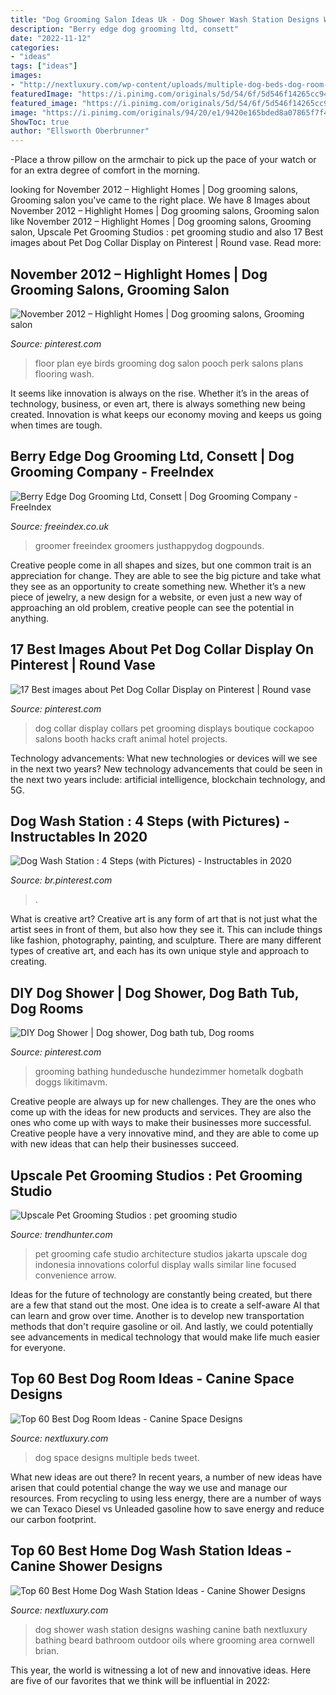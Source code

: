 ```yaml
---
title: "Dog Grooming Salon Ideas Uk - Dog Shower Wash Station Designs Washing Canine Bath Nextluxury Bathing Beard Bathroom Outdoor Oils Where Grooming Area Cornwell Brian"
description: "Berry edge dog grooming ltd, consett"
date: "2022-11-12"
categories:
- "ideas"
tags: ["ideas"]
images:
- "http://nextluxury.com/wp-content/uploads/multiple-dog-beds-dog-room-ideas.jpg"
featuredImage: "https://i.pinimg.com/originals/5d/54/6f/5d546f14265cc94e42070b5dc5851420.jpg"
featured_image: "https://i.pinimg.com/originals/5d/54/6f/5d546f14265cc94e42070b5dc5851420.jpg"
image: "https://i.pinimg.com/originals/94/20/e1/9420e165bded8a07865f7f4e49812c42.jpg"
ShowToc: true
author: "Ellsworth Oberbrunner"
---
```



-Place a throw pillow on the armchair to pick up the pace of your watch or for an extra degree of comfort in the morning.

	

		
looking for November 2012 – Highlight Homes | Dog grooming salons, Grooming salon you've came to the right place. We have 8 Images about November 2012 – Highlight Homes | Dog grooming salons, Grooming salon like November 2012 – Highlight Homes | Dog grooming salons, Grooming salon, Upscale Pet Grooming Studios : pet grooming studio and also 17 Best images about Pet Dog Collar Display on Pinterest | Round vase. Read more:
		
    
## November 2012 – Highlight Homes | Dog Grooming Salons, Grooming Salon

<img loading=lazy src="https://i.pinimg.com/originals/94/20/e1/9420e165bded8a07865f7f4e49812c42.jpg" onerror="this.onerror=null;this.src='https://tse4.mm.bing.net/th?id=OIP.2yVL6w-ssr3XnDeD7GzMVgHaCz&amp;pid=15.1';" alt="November 2012 – Highlight Homes | Dog grooming salons, Grooming salon">

_Source: pinterest.com_

>floor plan eye birds grooming dog salon pooch perk salons plans flooring wash. 

	

It seems like innovation is always on the rise. Whether it’s in the areas of technology, business, or even art, there is always something new being created. Innovation is what keeps our economy moving and keeps us going when times are tough.

    
## Berry Edge Dog Grooming Ltd, Consett | Dog Grooming Company - FreeIndex

<img loading=lazy src="https://www.freeindex.co.uk/media/listingpics/616/331/img_0057.jpg" onerror="this.onerror=null;this.src='https://tse3.mm.bing.net/th?id=OIP.6uBNTThq1E-eEcfHoSwlmQHaFj&amp;pid=15.1';" alt="Berry Edge Dog Grooming Ltd, Consett | Dog Grooming Company - FreeIndex">

_Source: freeindex.co.uk_

>groomer freeindex groomers justhappydog dogpounds. 

	

Creative people come in all shapes and sizes, but one common trait is an appreciation for change. They are able to see the big picture and take what they see as an opportunity to create something new. Whether it’s a new piece of jewelry, a new design for a website, or even just a new way of approaching an old problem, creative people can see the potential in anything.

    
## 17 Best Images About Pet Dog Collar Display On Pinterest | Round Vase

<img loading=lazy src="https://s-media-cache-ak0.pinimg.com/736x/69/e5/ff/69e5ffe70e58c3de24521cd9cc7d0180.jpg" onerror="this.onerror=null;this.src='https://tse2.mm.bing.net/th?id=OIP.ha_tRkMEj4KP0WtZfsaJkwHaJ6&amp;pid=15.1';" alt="17 Best images about Pet Dog Collar Display on Pinterest | Round vase">

_Source: pinterest.com_

>dog collar display collars pet grooming displays boutique cockapoo salons booth hacks craft animal hotel projects. 

	

Technology advancements: What new technologies or devices will we see in the next two years?
New technology advancements that could be seen in the next two years include: artificial intelligence, blockchain technology, and 5G.

    
## Dog Wash Station : 4 Steps (with Pictures) - Instructables In 2020

<img loading=lazy src="https://i.pinimg.com/736x/6f/85/12/6f85128c210455f32133a6227ce7a3d9.jpg" onerror="this.onerror=null;this.src='https://tse3.mm.bing.net/th?id=OIP.geeRybTiPotfvSj8YnE6ogAAAA&amp;pid=15.1';" alt="Dog Wash Station : 4 Steps (with Pictures) - Instructables in 2020">

_Source: br.pinterest.com_

>. 

	

What is creative art?
Creative art is any form of art that is not just what the artist sees in front of them, but also how they see it. This can include things like fashion, photography, painting, and sculpture. There are many different types of creative art, and each has its own unique style and approach to creating.

    
## DIY Dog Shower | Dog Shower, Dog Bath Tub, Dog Rooms

<img loading=lazy src="https://i.pinimg.com/originals/5d/54/6f/5d546f14265cc94e42070b5dc5851420.jpg" onerror="this.onerror=null;this.src='https://tse3.mm.bing.net/th?id=OIP.skvj5VMjanJJD6nQ3oxBVAHaFj&amp;pid=15.1';" alt="DIY Dog Shower | Dog shower, Dog bath tub, Dog rooms">

_Source: pinterest.com_

>grooming bathing hundedusche hundezimmer hometalk dogbath doggs likitimavm. 

	

Creative people are always up for new challenges. They are the ones who come up with the ideas for new products and services. They are also the ones who come up with ways to make their businesses more successful. Creative people have a very innovative mind, and they are able to come up with new ideas that can help their businesses succeed.

    
## Upscale Pet Grooming Studios : Pet Grooming Studio

<img loading=lazy src="http://cdn.trendhunterstatic.com/thumbs/pet-grooming-studio.jpeg" onerror="this.onerror=null;this.src='https://tse3.mm.bing.net/th?id=OIP.dVbaudgtNzW4wRB5GP3pgwHaFY&amp;pid=15.1';" alt="Upscale Pet Grooming Studios : pet grooming studio">

_Source: trendhunter.com_

>pet grooming cafe studio architecture studios jakarta upscale dog indonesia innovations colorful display walls similar line focused convenience arrow. 

	

Ideas for the future of technology are constantly being created, but there are a few that stand out the most. One idea is to create a self-aware AI that can learn and grow over time. Another is to develop new transportation methods that don't require gasoline or oil. And lastly, we could potentially see advancements in medical technology that would make life much easier for everyone.

    
## Top 60 Best Dog Room Ideas - Canine Space Designs

<img loading=lazy src="http://nextluxury.com/wp-content/uploads/multiple-dog-beds-dog-room-ideas.jpg" onerror="this.onerror=null;this.src='https://tse1.mm.bing.net/th?id=OIP.UTg-xrs1v1hcw7OdMGCPAAAAAA&amp;pid=15.1';" alt="Top 60 Best Dog Room Ideas - Canine Space Designs">

_Source: nextluxury.com_

>dog space designs multiple beds tweet. 

	

What new ideas are out there?
In recent years, a number of new ideas have arisen that could potential change the way we use and manage our resources. From recycling to using less energy, there are a number of ways we can Texaco Diesel vs Unleaded gasoline how to save energy and reduce our carbon footprint.

    
## Top 60 Best Home Dog Wash Station Ideas - Canine Shower Designs

<img loading=lazy src="http://nextluxury.com/wp-content/uploads/home-dog-wash-station-ideas-bathing-shower.jpg" onerror="this.onerror=null;this.src='https://tse4.mm.bing.net/th?id=OIP.RIoVfl6onUixUh5RNcqndwHaDA&amp;pid=15.1';" alt="Top 60 Best Home Dog Wash Station Ideas - Canine Shower Designs">

_Source: nextluxury.com_

>dog shower wash station designs washing canine bath nextluxury bathing beard bathroom outdoor oils where grooming area cornwell brian. 

	

This year, the world is witnessing a lot of new and innovative ideas. Here are five of our favorites that we think will be influential in 2022: 

